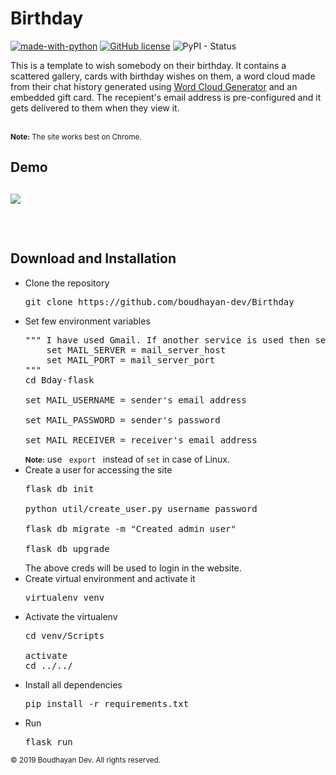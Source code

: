 <h1>Birthday</h1>

[![made-with-python](https://img.shields.io/badge/Made%20with-Python-blue.svg?longCache=true&style=plastic)](https://www.python.org/) [![GitHub license](https://img.shields.io/aur/license/yaourt.svg?style=popout-square?longCache=true&style=plastic)](https://github.com/Naereen/StrapDown.js/blob/master/LICENSE) ![PyPI - Status](https://img.shields.io/pypi/status/Django.svg?style=plastic)

<p>
This is a template to wish somebody on their birthday. It contains a scattered gallery, cards with birthday wishes 
on them, a word cloud made from their chat history generated using <a href="https://github.com/amueller/word_cloud">Word Cloud Generator</a> and an embedded gift card. The recepient's email address is pre-configured and it gets delivered to them when they view it. 
</p>
<br>
<small><strong>Note:</strong> The site works best on Chrome. </small>

<h2>Demo<h2>

![](demo/demo.gif)

<br>

<h2> Download and Installation</h2>
<ul>
<li> Clone the repository</li>
<pre>git clone https://github.com/boudhayan-dev/Birthday</pre>
<li> Set few environment variables </li>
<pre>
""" I have used Gmail. If another service is used then set the following optional variables as well.
    set MAIL_SERVER = mail_server_host
    set MAIL_PORT = mail_server_port
"""
cd Bday-flask<br>
set MAIL_USERNAME = sender's email address<br>
set MAIL_PASSWORD = sender's password<br>
set MAIL_RECEIVER = receiver's email address
</pre>
<small><strong>Note:</strong></small> use <code> export </code> instead of <code>set</code> in case of Linux.
<li>Create a user for accessing the site</li>
<pre>
flask db init<br>
python util/create_user.py username password<br>
flask db migrate -m "Created admin user"<br>
flask db upgrade
</pre>
The above creds will be used to login in the website.
<li>Create virtual environment and activate it</li>
<pre>
virtualenv venv
</pre>
<li>Activate the virtualenv</li>
<pre>
cd venv/Scripts<br>
activate
cd ../../
</pre>
<li>Install all dependencies</li>
<pre>
pip install -r requirements.txt
</pre>
<li> Run</li>
<pre>
flask run
</pre>
</ul>



<small>© 2019 Boudhayan Dev.  All rights reserved.</small>
